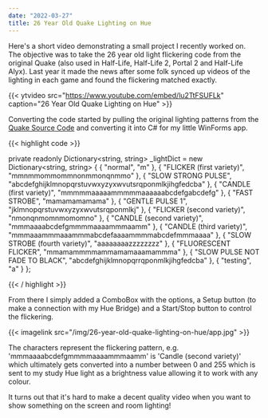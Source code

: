 ```yaml
---
date: "2022-03-27"
title: 26 Year Old Quake Lighting on Hue
---
```


Here's a short video demonstrating a small project I recently worked on. The objective was to take the 26 year old light flickering code from the original Quake (also used in Half-Life, Half-Life 2, Portal 2 and Half-Life Alyx). Last year it made the news after some folk synced up videos of the lighting in each game and found the flickering matched exactly.

{{< ytvideo src="https://www.youtube.com/embed/lu2TtFSUFLk" caption="26 Year Old Quake Lighting on Hue" >}}

Converting the code started by pulling the original lighting patterns from the [Quake Source Code](https://github.com/id-Software/Quake/blob/bf4ac424ce754894ac8f1dae6a3981954bc9852d/qw-qc/world.qc#L328-L372) and converting it into C# for my little WinForms app.


{{< highlight code >}}

private readonly Dictionary<string, string> _lightDict = new Dictionary<string, string>
{
    { "normal", "m" },
    { "FLICKER (first variety)", "mmnmmommommnonmmonqnmmo" },
    { "SLOW STRONG PULSE", "abcdefghijklmnopqrstuvwxyzyxwvutsrqponmlkjihgfedcba" },
    { "CANDLE (first variety)", "mmmmmaaaaammmmmaaaaaabcdefgabcdefg" },
    { "FAST STROBE", "mamamamamama" },
    { "GENTLE PULSE 1", "jklmnopqrstuvwxyzyxwvutsrqponmlkj" },
    { "FLICKER (second variety)", "nmonqnmomnmomomno" },
    { "CANDLE (second variety)", "mmmaaaabcdefgmmmmaaaammmaamm" },
    { "CANDLE (third variety)", "mmmaaammmaaammmabcdefaaaammmmabcdefmmmaaaa" },
    { "SLOW STROBE (fourth variety)", "aaaaaaaazzzzzzzz" },
    { "FLUORESCENT FLICKER", "mmamammmmammamamaaamammma" },
    { "SLOW PULSE NOT FADE TO BLACK", "abcdefghijklmnopqrrqponmlkjihgfedcba" },
    { "testing", "a" }
};

{{< / highlight >}}

From there I simply added a ComboBox with the options, a Setup button (to make a connection with my Hue Bridge) and a Start/Stop button to control the flickering.

{{< imagelink src="/img/26-year-old-quake-lighting-on-hue/app.jpg" >}}

The characters represent the flickering pattern, e.g. 'mmmaaaabcdefgmmmmaaaammmaamm' is 'Candle (second variety)' which ultimately gets converted into a number between 0 and 255 which is sent to my study Hue light as a brightness value allowing it to work with any colour.

It turns out that it's hard to make a decent quality video when you want to show something on the screen and room lighting!
